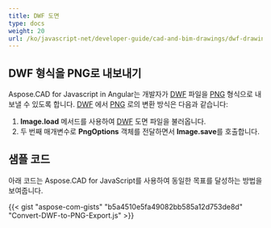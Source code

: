 ```yaml
---
title: DWF 도면
type: docs
weight: 20
url: /ko/javascript-net/developer-guide/cad-and-bim-drawings/dwf-drawings/
---
```


## **DWF 형식을 PNG로 내보내기**

Aspose.CAD for Javascript in Angular는 개발자가 [DWF](https://docs.fileformat.com/cad/dwf/) 파일을 [PNG](https://docs.fileformat.com/image/png/) 형식으로 내보낼 수 있도록 합니다.
[DWF](https://docs.fileformat.com/cad/dwf/) 에서 [PNG](https://docs.fileformat.com/image/png/) 로의 변환 방식은 다음과 같습니다:

1. **Image.load** 메서드를 사용하여 [DWF](https://docs.fileformat.com/cad/dwf/) 도면 파일을 불러옵니다.
1. 두 번째 매개변수로 **PngOptions** 객체를 전달하면서 **Image.save**를 호출합니다.

## 샘플 코드

아래 코드는 Aspose.CAD for JavaScript를 사용하여 동일한 목표를 달성하는 방법을 보여줍니다.

{{< gist "aspose-com-gists" "b5a4510e5fa49082bb585a12d753de8d" "Convert-DWF-to-PNG-Export.js" >}}
